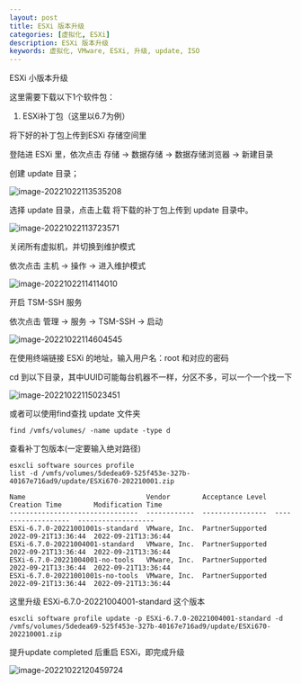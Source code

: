 ```yaml
---
layout: post
title: ESXi 版本升级
categories: [虚拟化, ESXi]
description: ESXi 版本升级
keywords: 虚拟化, VMware, ESXi, 升级, update, ISO
---
```

ESXi 小版本升级

这里需要下载以下1个软件包：

1. ESXi补丁包（这里以6.7为例）

将下好的补丁包上传到ESXi 存储空间里

登陆进 ESXi 里，依次点击 存储 -> 数据存储 -> 数据存储浏览器 -> 新建目录 

创建 update 目录；

![image-20221022113535208](D:\git-repositories\sudaozhen.github.io\images\posts\esxi\image-20221022113535208.png)

选择 update 目录，点击上载 将下载的补丁包上传到 update 目录中。

![image-20221022113723571](D:\git-repositories\sudaozhen.github.io\images\posts\esxi\image-20221022113723571.png)

关闭所有虚拟机，并切换到维护模式

依次点击 主机 -> 操作 -> 进入维护模式

![image-20221022114114010](D:\git-repositories\sudaozhen.github.io\images\posts\esxi\image-20221022114114010.png)

开启 TSM-SSH 服务

依次点击 管理 -> 服务 -> TSM-SSH -> 启动

![image-20221022114604545](D:\git-repositories\sudaozhen.github.io\images\posts\esxi\image-20221022114604545.png)

在使用终端链接 ESXi 的地址，输入用户名：root 和对应的密码

cd 到以下目录，其中UUID可能每台机器不一样，分区不多，可以一个一个找一下

![image-20221022115023451](D:\git-repositories\sudaozhen.github.io\images\posts\esxi\image-20221022115023451.png)

或者可以使用find查找 update 文件夹

```shell
find /vmfs/volumes/ -name update -type d
```

查看补丁包版本(一定要输入绝对路径)

```shell
esxcli software sources profile 
list -d /vmfs/volumes/5dedea69-525f453e-327b-40167e716ad9/update/ESXi670-202210001.zip

Name                              Vendor        Acceptance Level  Creation Time        Modification Time
--------------------------------  ------------  ----------------  -------------------  -------------------
ESXi-6.7.0-20221001001s-standard  VMware, Inc.  PartnerSupported  2022-09-21T13:36:44  2022-09-21T13:36:44
ESXi-6.7.0-20221004001-standard   VMware, Inc.  PartnerSupported  2022-09-21T13:36:44  2022-09-21T13:36:44
ESXi-6.7.0-20221004001-no-tools   VMware, Inc.  PartnerSupported  2022-09-21T13:36:44  2022-09-21T13:36:44
ESXi-6.7.0-20221001001s-no-tools  VMware, Inc.  PartnerSupported  2022-09-21T13:36:44  2022-09-21T13:36:44

```

这里升级 ESXi-6.7.0-20221004001-standard 这个版本

```shell
esxcli software profile update -p ESXi-6.7.0-20221004001-standard -d /vmfs/volumes/5dedea69-525f453e-327b-40167e716ad9/update/ESXi670-202210001.zip
```

提升update completed 后重启 ESXi，即完成升级

![image-20221022120459724](D:\git-repositories\sudaozhen.github.io\images\posts\esxi\image-20221022120459724.png)



